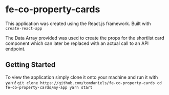 # fe-co-property-cards

This application was created using the React.js framework. Built with
`create-react-app`

The Data Array provided was used to create the props for the shortlist card component which can later be replaced with an actual call to an API endpoint.

## Getting Started

To view the application simply clone it onto your machine and run it with yarn!
`git clone https://github.com/tomdaniels/fe-co-property-cards
cd fe-co-property-cards/my-app
yarn start`
